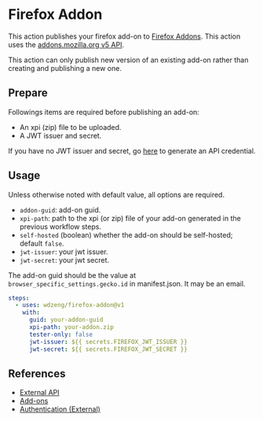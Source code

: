# Firefox Addon

This action publishes your firefox add-on to [Firefox Addons](https://addons.mozilla.org/). This action uses the [addons.mozilla.org v5 API](https://addons-server.readthedocs.io/en/latest/topics/api/index.html).

This action can only publish new version of an existing add-on rather than creating and publishing a new one.

## Prepare

Followings items are required before publishing an add-on:

- An xpi (zip) file to be uploaded.
- A JWT issuer and secret.

If you have no JWT issuer and secret, go [here](https://addons.mozilla.org/en-US/developers/addon/api/key/) to generate an API credential.

## Usage

Unless otherwise noted with default value, all options are required.

- `addon-guid`: add-on guid.
- `xpi-path`: path to the xpi (or zip) file of your add-on generated in the previous workflow steps.
- `self-hosted` (boolean) whether the add-on should be self-hosted; default `false`.
- `jwt-issuer`: your jwt issuer.
- `jwt-secret`: your jwt secret.

The add-on guid should be the value at `browser_specific_settings.gecko.id` in manifest.json. It may be an email.

```yaml
steps:
  - uses: wdzeng/firefox-addon@v1
    with:
      guid: your-addon-guid
      xpi-path: your-addon.zip
      tester-only: false
      jwt-issuer: ${{ secrets.FIREFOX_JWT_ISSUER }}
      jwt-secret: ${{ secrets.FIREFOX_JWT_SECRET }}
```

## References

- [External API](https://addons-server.readthedocs.io/en/latest/topics/api/index.html)
- [Add-ons](https://addons-server.readthedocs.io/en/latest/topics/api/addons.html)
- [Authentication (External)](https://addons-server.readthedocs.io/en/latest/topics/api/auth.html#create-a-jwt-for-each-request)
